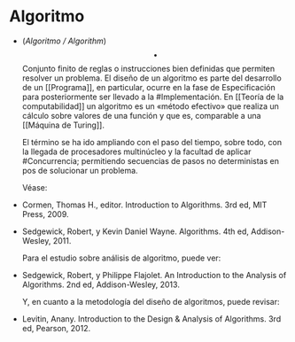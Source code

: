 # Algoritmo
- (_Algoritmo / Algorithm_) $$\bullet$$ Conjunto finito de reglas o instrucciones bien definidas que permiten resolver un problema. El diseño de un algoritmo es parte del desarrollo de un [[Programa]], en particular, ocurre en la fase de Especificación para posteriormente ser llevado a la #Implementación. En [[Teoría de la computabilidad]] un algoritmo es un «método efectivo» que realiza un cálculo sobre valores de una función y que es, comparable a una [[Máquina de Turing]]. 
  
  El término se ha ido ampliando con el paso del tiempo, sobre todo, con la llegada de procesadores multinúcleo y la facultad de aplicar #Concurrencia; permitiendo secuencias de pasos no deterministas en pos de solucionar un problema. 
  
  Véase:
- Cormen, Thomas H., editor. Introduction to Algorithms. 3rd ed, MIT Press, 2009.
- Sedgewick, Robert, y Kevin Daniel Wayne. Algorithms. 4th ed, Addison-Wesley, 2011.
  
  Para el estudio sobre análisis de algoritmo, puede ver:
- Sedgewick, Robert, y Philippe Flajolet. An Introduction to the Analysis of Algorithms. 2nd ed, Addison-Wesley, 2013.
  
  Y, en cuanto a la metodología del diseño de algoritmos, puede revisar:
- Levitin, Anany. Introduction to the Design \& Analysis of Algorithms. 3rd ed, Pearson, 2012.